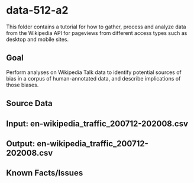 # data-512-a2
This folder contains a tutorial for how to gather, process and analyze data from the Wikipedia API for pageviews from different access types such as desktop and mobile sites. 
## Goal 
Perform analyses on Wikipedia Talk data to identify potential sources of bias in a corpus of human-annotated data, and describe implications of those biases.

## Source Data
  
## Input: en-wikipedia_traffic_200712-202008.csv
    
## Output: en-wikipedia_traffic_200712-202008.csv
  
## Known Facts/Issues
  

